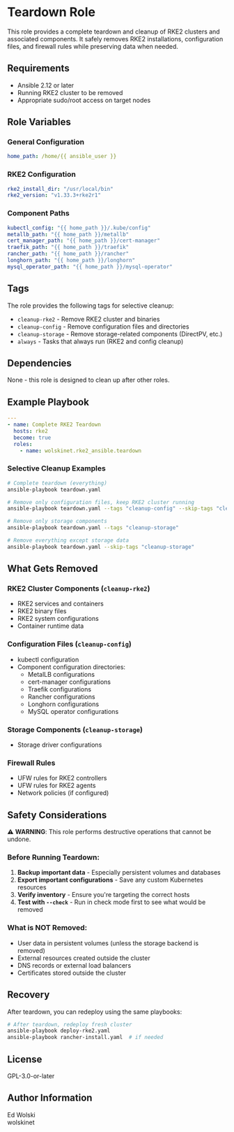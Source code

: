 # Teardown Role

This role provides a complete teardown and cleanup of RKE2 clusters and associated components. It safely removes RKE2 installations, configuration files, and firewall rules while preserving data when needed.

## Requirements

- Ansible 2.12 or later
- Running RKE2 cluster to be removed
- Appropriate sudo/root access on target nodes

## Role Variables

### General Configuration
```yaml
home_path: /home/{{ ansible_user }}
```

### RKE2 Configuration
```yaml
rke2_install_dir: "/usr/local/bin"
rke2_version: "v1.33.3+rke2r1"
```

### Component Paths
```yaml
kubectl_config: "{{ home_path }}/.kube/config"
metallb_path: "{{ home_path }}/metallb"
cert_manager_path: "{{ home_path }}/cert-manager"
traefik_path: "{{ home_path }}/traefik"
rancher_path: "{{ home_path }}/rancher"
longhorn_path: "{{ home_path }}/longhorn"
mysql_operator_path: "{{ home_path }}/mysql-operator"
```

## Tags

The role provides the following tags for selective cleanup:

- `cleanup-rke2` - Remove RKE2 cluster and binaries
- `cleanup-config` - Remove configuration files and directories
- `cleanup-storage` - Remove storage-related components (DirectPV, etc.)
- `always` - Tasks that always run (RKE2 and config cleanup)

## Dependencies

None - this role is designed to clean up after other roles.

## Example Playbook

```yaml
---
- name: Complete RKE2 Teardown
  hosts: rke2
  become: true
  roles:
    - name: wolskinet.rke2_ansible.teardown
```

### Selective Cleanup Examples

```bash
# Complete teardown (everything)
ansible-playbook teardown.yaml

# Remove only configuration files, keep RKE2 cluster running
ansible-playbook teardown.yaml --tags "cleanup-config" --skip-tags "cleanup-rke2"

# Remove only storage components
ansible-playbook teardown.yaml --tags "cleanup-storage"

# Remove everything except storage data
ansible-playbook teardown.yaml --skip-tags "cleanup-storage"
```

## What Gets Removed

### RKE2 Cluster Components (`cleanup-rke2`)
- RKE2 services and containers
- RKE2 binary files
- RKE2 system configurations
- Container runtime data

### Configuration Files (`cleanup-config`)
- kubectl configuration
- Component configuration directories:
  - MetalLB configurations
  - cert-manager configurations  
  - Traefik configurations
  - Rancher configurations
  - Longhorn configurations
  - MySQL operator configurations

### Storage Components (`cleanup-storage`)
- Storage driver configurations

### Firewall Rules
- UFW rules for RKE2 controllers
- UFW rules for RKE2 agents
- Network policies (if configured)

## Safety Considerations

⚠️ **WARNING**: This role performs destructive operations that cannot be undone.

### Before Running Teardown:
1. **Backup important data** - Especially persistent volumes and databases
2. **Export important configurations** - Save any custom Kubernetes resources
3. **Verify inventory** - Ensure you're targeting the correct hosts
4. **Test with `--check`** - Run in check mode first to see what would be removed

### What is NOT Removed:
- User data in persistent volumes (unless the storage backend is removed)
- External resources created outside the cluster
- DNS records or external load balancers
- Certificates stored outside the cluster

## Recovery

After teardown, you can redeploy using the same playbooks:

```bash
# After teardown, redeploy fresh cluster
ansible-playbook deploy-rke2.yaml
ansible-playbook rancher-install.yaml  # if needed
```

## License

GPL-3.0-or-later

## Author Information

Ed Wolski  
wolskinet